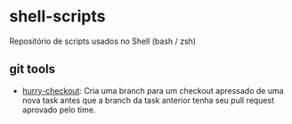# shell-scripts
Repositório de scripts usados no Shell (bash /  zsh)

## git tools
- [hurry-checkout](git/hurry-checkout.md): Cria uma branch para um checkout apressado de uma nova task antes que a branch da task anterior tenha seu pull request aprovado pelo time.